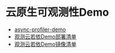 # 云原生可观测性Demo
- [async-profiler-demo](https://github.com/Harlonxl/Observability/tree/master/async-profiler-demo)
- [观测云若依Demo部署清单](https://github.com/Harlonxl/Observability/tree/master/ruoyi-terraform-deploy)
- [观测云若依Demo镜像清单](https://github.com/Harlonxl/Observability/tree/master/ruoyi-terraform-image)